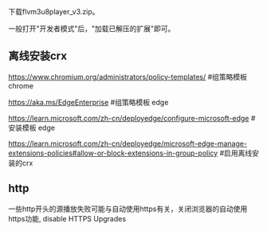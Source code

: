下载flvm3u8player_v3.zip。

一般打开"开发者模式"后，"加载已解压的扩展"即可。

## 离线安装crx
https://www.chromium.org/administrators/policy-templates/   #组策略模板 chrome

https://aka.ms/EdgeEnterprise   #组策略模板 edge

https://learn.microsoft.com/zh-cn/deployedge/configure-microsoft-edge #安装模板 edge

https://learn.microsoft.com/zh-cn/deployedge/microsoft-edge-manage-extensions-policies#allow-or-block-extensions-in-group-policy #启用离线安装的crx


## http
一些http开头的源播放失败可能与自动使用https有关，关闭浏览器的自动使用https功能, disable HTTPS Upgrades 
